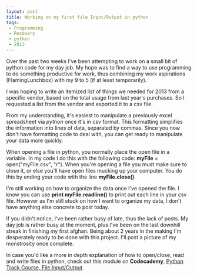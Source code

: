 ```yaml
---
layout: post
title: Working on my first file Input/Output in python
tags:
 - Programming
 - Recovery
 - python
 - 2013
---
```


Over the past two weeks I've been attempting to work on a small bit of python code for my day job.  My hope was to find a way to use programming to do something productive for work, thus combining my work aspirations (FlamingLunchbox) with my 9 to 5 (if at least temporarily).

I was hoping to write an itemized list of things we needed for 2013 from a specific vendor, based on the total usage from last year's purchases.  So I requested a list from the vendor and exported it to a csv file.  

From my understanding, it's easiest to manipulate a previously excel spreadsheet via *python* once it's in csv format.  This formatting simplifies the information into lines of data, separated by commas.  Since you now don't have formatting code to deal with, you can get ready to manipulate your data more quickly.

When opening a file in python, you normally place the open file in a variable.  In my code I do this with the following code: **myFile** = open("myFile.csv", "r").  When you're opening a file you must make sure to close it, or else you'll have open files mucking up your computer.  You do this by ending your code with the line **myFile.close()**.

I'm still working on how to organize the data once I've opened the file.  I know you can use **print myFile.readline()** to print out each line in your csv file.  However as I'm still stuck on how I want to organize my data, I don't have anything else concrete to post today.

If you didn't notice, I've been rather busy of late, thus the lack of posts.  My day job is rather busy at the moment, plus I've been on the last downhill streak in finishing my first afghan.  Being about 2 years in the making I'm desperately ready to be done with this project.  I'll post a picture of my monstrosity once complete. 

In case you'd like a more in depth explanation of how to open/close, read and write files in python, check out this module on **Codecademy**, [Python Track Course, File Input/Output](http://www.codecademy.com/courses/python-intermediate-en-OGNHh).  


    
